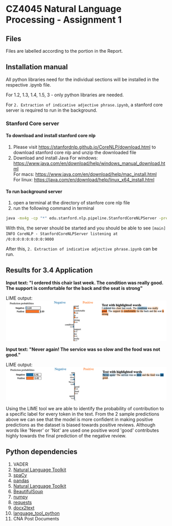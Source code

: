 # CZ4045 Natural Language Processing - Assignment 1
## Files
Files are labelled according to the portion in the Report.

## Installation manual

All python libraries need for the individual sections will be installed in the respective .ipynb file. <br/>

For 1.2, 1.3, 1.4, 1.5, 3 - only python libraries are needed. <br/>

For `2. Extraction of indicative adjective phrase.ipynb`, a stanford core server is required to run in the background.

### Stanford Core server
#### To download and install stanford core nlp
1. Please visit https://stanfordnlp.github.io/CoreNLP/download.html to download stanford core nlp and unzip the downloaded file
2. Download and install Java
For windows: https://www.java.com/en/download/help/windows_manual_download.html <br/>
For macs: https://www.java.com/en/download/help/mac_install.html <br/>
For linux: https://java.com/en/download/help/linux_x64_install.html <br/>

#### To run background server
1. open a terminal at the directory of stanfore core nlp file
2. run the following command in terminal
``` bash
java -mx4g -cp "*" edu.stanford.nlp.pipeline.StanfordCoreNLPServer -preload tokenize,ssplit,pos,lemma,ner,parse,depparse -status_port 9000 -port 9000 -timeout 100000000000000000000000 &
```
With this, the server should be started and you should be able to see `[main] INFO CoreNLP - StanfordCoreNLPServer listening at /0:0:0:0:0:0:0:0:9000` <br/>

After this, `2. Extraction of indicative adjective phrase.ipynb` can be run. <br/>

## Results for 3.4 Application

**Input text: "I ordered this chair last week. The condition was really good. The support is comfortable for the back and the seat is strong"**

LIME output:
![Positive Prediction](pos_pred.png)

**Input text: "Never again! The service was so slow and the food was not good."**

LIME output:
![Negative Prediction](neg_pred.png)

Using the LIME tool we are able to identify the probability of contribution to a specific label for every token in the text. From the 2 sample predictions above we can see that the model is more confident in making positive predictions as the dataset is biased towards positive reviews. Although words like 'Never' or 'Not' are used one positive word 'good' contributes highly towards the final prediction of the negative review.

## Python dependencies
1. VADER
2. [Natural Language Toolkit](https://www.nltk.org/install.html)
3. [spaCy](https://spacy.io/usage)
4. [pandas](https://pandas.pydata.org/docs/getting_started/install.html)
5. [Natural Language Toolkit](https://www.nltk.org/install.html)
6. [BeautifulSoup](https://www.crummy.com/software/BeautifulSoup/bs4/doc/#installing-beautiful-soup)
7. [numpy](https://numpy.org/install/)
8. [requests](https://docs.python-requests.org/en/latest/user/)
9. [docx2text](https://pypi.org/project/docx2txt/#history)
10. [language_tool_python](https://pypi.org/project/language-tool-python/)
11. CNA Post Documents




